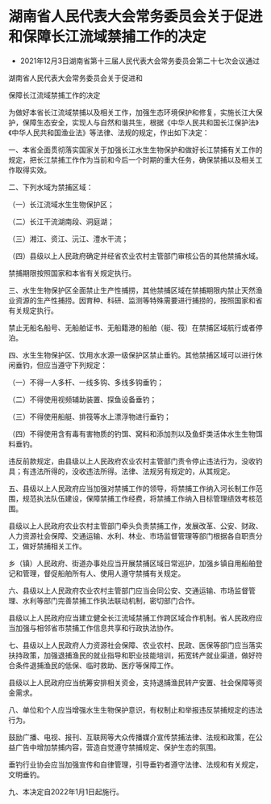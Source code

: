 # 湖南省人民代表大会常务委员会关于促进和保障长江流域禁捕工作的决定

- 2021年12月3日湖南省第十三届人民代表大会常务委员会第二十七次会议通过

<!-- INFO END -->

湖南省人民代表大会常务委员会关于促进和

保障长江流域禁捕工作的决定

为做好本省长江流域禁捕以及相关工作，加强生态环境保护和修复，实施长江大保护，保障生态安全，实现人与自然和谐共生，根据《中华人民共和国长江保护法》《中华人民共和国渔业法》等法律、法规的规定，作出如下决定：

一、本省全面贯彻落实国家关于加强长江水生生物保护和做好长江禁捕有关工作的规定，把长江禁捕工作作为当前和今后一个时期的重大任务，确保禁捕以及相关工作取得实效。

二、下列水域为禁捕区域：

（一）长江流域水生生物保护区；

（二）长江干流湖南段、洞庭湖；

（三）湘江、资江、沅江、澧水干流；

（四）县级以上人民政府确定并经省农业农村主管部门审核公告的其他禁捕水域。

禁捕期限按照国家和本省有关规定执行。

三、水生生物保护区全面禁止生产性捕捞，其他禁捕区域在禁捕期限内禁止天然渔业资源的生产性捕捞。因育种、科研、监测等特殊需要进行捕捞的，按照国家和省有关规定执行。

禁止无船名船号、无船舶证书、无船籍港的船舶（艇、筏）在禁捕区域航行或者停泊。

四、水生生物保护区、饮用水水源一级保护区禁止垂钓。其他禁捕区域可以进行休闲垂钓，但应当遵守下列规定：

（一）不得一人多杆、一线多钩、多线多钩垂钓；

（二）不得使用视频辅助装置、探鱼设备垂钓；

（三）不得使用船艇、排筏等水上漂浮物进行垂钓；

（四）不得使用含有毒有害物质的钓饵、窝料和添加剂以及鱼虾类活体水生生物饵料垂钓。

违反前款规定，由县级以上人民政府农业农村主管部门责令停止违法行为，没收钓具；有违法所得的，没收违法所得。法律、法规另有规定的，从其规定。

五、县级以上人民政府应当加强对禁捕工作的领导，将禁捕工作纳入河长制工作范围，规范执法队伍建设，保障禁捕工作经费，将禁捕工作纳入目标管理绩效考核范围。

县级以上人民政府农业农村主管部门牵头负责禁捕工作，发展改革、公安、财政、人力资源社会保障、交通运输、水利、林业、市场监督管理等部门根据各自职责分工，做好禁捕相关工作。

乡（镇）人民政府、街道办事处应当开展禁捕区域日常巡护，加强乡镇自用船舶登记和管理，督促船舶所有人、使用人遵守禁捕有关规定。

六、县级以上人民政府农业农村主管部门应当会同公安、交通运输、市场监督管理、水利等部门完善禁捕工作执法联动机制，密切部门合作。

县级以上人民政府应当建立健全长江流域禁捕工作跨区域合作机制。省人民政府应当加强与相邻省市禁捕工作信息共享和行政执法协作。

七、县级以上人民政府人力资源社会保障、农业农村、民政、医保等部门应当落实扶持政策，加强退捕渔民的就业指导和职业技能培训，拓宽转产就业渠道，做好符合条件退捕渔民的低保、临时救助、医疗等保障工作。

县级以上人民政府应当统筹安排相关资金，支持退捕渔民转产安置、社会保障等资金需求。

八、单位和个人应当增强水生生物保护意识，有权制止和举报违反禁捕规定的违法行为。

鼓励广播、电视、报刊、互联网等大众传播媒介宣传禁捕法律、法规和政策，在公益广告中增加禁捕内容，营造自觉遵守禁捕规定、保护生态的氛围。

垂钓行业协会应当加强宣传和自律管理，引导垂钓者遵守法律、法规和有关规定，文明垂钓。

九、本决定自2022年1月1日起施行。
